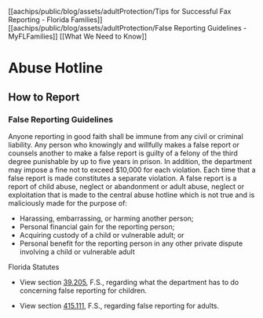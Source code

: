 [[aachips/public/blog/assets/adultProtection/Tips for Successful Fax Reporting - Florida Families]]
[[aachips/public/blog/assets/adultProtection/False Reporting Guidelines - MyFLFamilies]]
[[What We Need to Know]]

# Abuse Hotline

## How to Report

### False Reporting Guidelines

Anyone reporting in good faith shall be immune from any civil or criminal liability. Any person who knowingly and willfully makes a false report or counsels another to make a false report is guilty of a felony of the third degree punishable by up to five years in prison. In addition, the department may impose a fine not to exceed $10,000 for each violation. Each time that a false report is made constitutes a separate violation. A false report is a report of child abuse, neglect or abandonment or adult abuse, neglect or exploitation that is made to the central abuse hotline which is not true and is maliciously made for the purpose of:

-   Harassing, embarrassing, or harming another person;
-   Personal financial gain for the reporting person;
-   Acquiring custody of a child or vulnerable adult; or
-   Personal benefit for the reporting person in any other private dispute involving a child or vulnerable adult

Florida Statutes

-   View section [39.205](http://leg.state.fl.us/Statutes/index.cfm?App_mode=Display_Statute&Search_String=&URL=0000-0099/0039/Sections/0039.205.html "Florida Statute 39.205"), F.S., regarding what the department has to do concerning false reporting for children.
    
-   View section [415.111](http://leg.state.fl.us/Statutes/index.cfm?App_mode=Display_Statute&Search_String=&URL=0400-0499/0415/Sections/0415.111.html "Florida Statute 415.111"), F.S., regarding false reporting for adults.